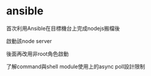 # ansible
首次利用Ansible在目標機台上完成nodejs搬檔後

啟動該node server

後面再改用非root角色啟動

了解command與shell module使用上的async poll設計限制
